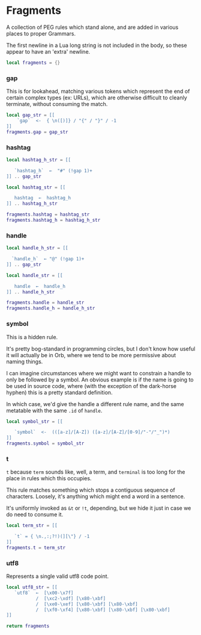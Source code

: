# Fragments


  A collection of PEG rules which stand alone, and are added in various places
to proper Grammars.


The first newline in a Lua long string is not included in the body, so these
appear to have an 'extra' newline.

```lua
local fragments = {}
```
### gap

This is for lookahead, matching various tokens which represent the end of
certain complex types (ex: URLs), which are otherwise difficult to cleanly
terminate, without consuming the match.

```lua
local gap_str = [[
    `gap`  <-  { \n([)]} / "{" / "}" / -1
]]
fragments.gap = gap_str
```
### hashtag

```lua
local hashtag_h_str = [[

   `hashtag_h`  ←  "#" (!gap 1)+
]] .. gap_str

local hashtag_str = [[

   hashtag  ←  hashtag_h
]] .. hashtag_h_str

fragments.hashtag = hashtag_str
fragments.hashtag_h = hashtag_h_str
```
### handle

```lua
local handle_h_str = [[

  `handle_h`  ← "@" (!gap 1)+
]] .. gap_str

local handle_str = [[

   handle  ←  handle_h
]] .. handle_h_str

fragments.handle = handle_str
fragments.handle_h = handle_h_str
```
### symbol

This is a hidden rule.


It's pretty bog-standard in programming circles, but I don't know how useful
it will actually be in Orb, where we tend to be more permissive about naming
things.


I can imagine circumstances where we might want to constrain a handle to only
be followed by a symbol.  An obvious example is if the name is going to be
used in source code, where (with the exception of the dark-horse hyphen) this
is a pretty standard definition.


In which case, we'd give the handle a different rule name, and the same
metatable with the same ``.id`` of ``handle``.

```lua
local symbol_str = [[

   `symbol`  <-  (([a-z]/[A-Z]) ([a-z]/[A-Z]/[0-9]/"-"/"_")*)
]]
fragments.symbol = symbol_str
```
### t

``t`` because ``term`` sounds like, well, a term, and ``terminal`` is too long for
the place in rules which this occupies.


This rule matches something which stops a contiguous sequence of characters.
Loosely, it's anything which might end a word in a sentence.


It's uniformly invoked as ``&t`` or ``!t``, depending, but we hide it just in
case we do need to consume it.

```lua
local term_str = [[

   `t` = { \n.,:;?!)(][\"} / -1
]]
fragments.t = term_str
```
### utf8

Represents a single valid utf8 code point.

```lua
local utf8_str = [[
   `utf8`  ←  [\x00-\x7f]
           /  [\xc2-\xdf] [\x80-\xbf]
           /  [\xe0-\xef] [\x80-\xbf] [\x80-\xbf]
           /  [\xf0-\xf4] [\x80-\xbf] [\x80-\xbf] [\x80-\xbf]
]]
```
```lua
return fragments
```
